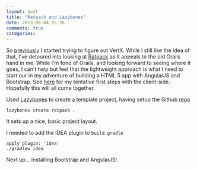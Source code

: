 ```yaml
---
layout: post
title: "Ratpack and Lazybones"
date: 2013-08-04 15:26
comments: true
categories: 
---
```

So [previously](/blog/2013/07/23/playing-with-vertx/) I started trying to figure out VertX.  While I still like the idea of that, I've detoured into looking at [Ratpack](http://www.ratpack-framework.org) as it appeals to the old Grails hand in me.  While I'm fond of Grails, and looking forward to seeing where it goes, I can't help but feel that the lightweight approach is what I need to start our in my adventure of building a HTML 5 app with AngularJS and Bootstrap.  See [here]() for my tentative first steps with the client-side.  Hopefully this will all come together.

Used [Lazybones](https://github.com/pledbrook/lazybones) to create a template project, having setup the Github [repo](https://github.com/robpurcell/grat)

    lazybones create ratpack .

It sets up a nice, basic project layout.

I needed to add the IDEA plugin to `build.gradle`

    apply plugin: 'idea'
    ./gradlew idea

Next up... installing Bootstrap and AngularJS!
<!-- more -->


